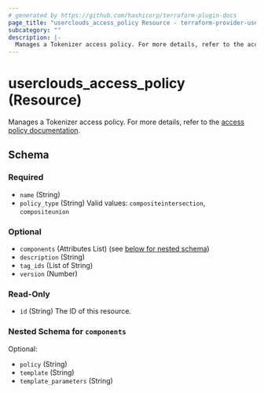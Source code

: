 ```yaml
---
# generated by https://github.com/hashicorp/terraform-plugin-docs
page_title: "userclouds_access_policy Resource - terraform-provider-userclouds"
subcategory: ""
description: |-
  Manages a Tokenizer access policy. For more details, refer to the access policy documentation https://docs.userclouds.com/docs/token-access-policies.
---
```


# userclouds_access_policy (Resource)

Manages a Tokenizer access policy. For more details, refer to the [access policy documentation](https://docs.userclouds.com/docs/token-access-policies).



<!-- schema generated by tfplugindocs -->
## Schema

### Required

- `name` (String)
- `policy_type` (String) Valid values: `compositeintersection`, `compositeunion`

### Optional

- `components` (Attributes List) (see [below for nested schema](#nestedatt--components))
- `description` (String)
- `tag_ids` (List of String)
- `version` (Number)

### Read-Only

- `id` (String) The ID of this resource.

<a id="nestedatt--components"></a>
### Nested Schema for `components`

Optional:

- `policy` (String)
- `template` (String)
- `template_parameters` (String)
